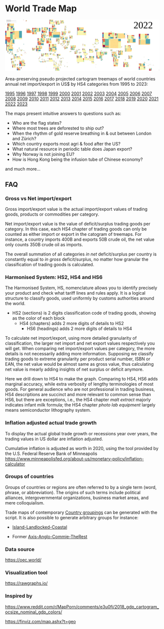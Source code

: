 # World Trade Map 

[![wtm-2020](docs/wtm_1995_2022.gif)](https://xdqc.github.io/world-trade-map/)


Area-preserving pseudo projected cartogram treemaps of world countries annual net import/export in US$ by HS4 categories from 1995 to 2023:

[1995](https://xdqc.github.io/world-trade-map/worldtrademap-1995.html)
[1996](https://xdqc.github.io/world-trade-map/worldtrademap-1996.html)
[1997](https://xdqc.github.io/world-trade-map/worldtrademap-1997.html)
[1998](https://xdqc.github.io/world-trade-map/worldtrademap-1998.html)
[1999](https://xdqc.github.io/world-trade-map/worldtrademap-1999.html)
[2000](https://xdqc.github.io/world-trade-map/worldtrademap-2000.html)
[2001](https://xdqc.github.io/world-trade-map/worldtrademap-2001.html)
[2002](https://xdqc.github.io/world-trade-map/worldtrademap-2002.html)
[2003](https://xdqc.github.io/world-trade-map/worldtrademap-2003.html)
[2004](https://xdqc.github.io/world-trade-map/worldtrademap-2004.html)
[2005](https://xdqc.github.io/world-trade-map/worldtrademap-2005.html)
[2006](https://xdqc.github.io/world-trade-map/worldtrademap-2006.html)
[2007](https://xdqc.github.io/world-trade-map/worldtrademap-2007.html)
[2008](https://xdqc.github.io/world-trade-map/worldtrademap-2008.html)
[2009](https://xdqc.github.io/world-trade-map/worldtrademap-2009.html)
[2010](https://xdqc.github.io/world-trade-map/worldtrademap-2010.html)
[2011](https://xdqc.github.io/world-trade-map/worldtrademap-2011.html)
[2012](https://xdqc.github.io/world-trade-map/worldtrademap-2012.html)
[2013](https://xdqc.github.io/world-trade-map/worldtrademap-2013.html)
[2014](https://xdqc.github.io/world-trade-map/worldtrademap-2014.html)
[2015](https://xdqc.github.io/world-trade-map/worldtrademap-2015.html)
[2016](https://xdqc.github.io/world-trade-map/worldtrademap-2016.html)
[2017](https://xdqc.github.io/world-trade-map/worldtrademap-2017.html)
[2018](https://xdqc.github.io/world-trade-map/worldtrademap-2018.html)
[2019](https://xdqc.github.io/world-trade-map/worldtrademap-2019.html)
[2020](https://xdqc.github.io/world-trade-map/worldtrademap-2020.html)
[2021](https://xdqc.github.io/world-trade-map/worldtrademap-2021.html)
[2022](https://xdqc.github.io/world-trade-map/worldtrademap-2022.html)
[2023](https://xdqc.github.io/world-trade-map/worldtrademap-2023.html)

The maps present intuitive answers to questions such as:

- Who are the flag states?
- Where most trees are deforested to ship out?
- When the rhythm of gold reserve breathing in & out between London and Zürich?
- Which country exports most agri & food after the US?
- What natural resource in periodic table does Japan export?
- Why Norway is not joining EU?
- How is Hong Kong being the infusion tube of Chinese economy?

and much more...


## FAQ

### Gross vs Net import/export

Gross import/export value is the actual import/export values of trading goods, products or commodities per category.

Net import/export value is the value of deficit/surplus trading goods per category. In this case, each HS4 chapter of trading goods can only be counted as either import or export in the catogram of treemaps. For instance, a country imports 400B and exports 50B crude oil, the net value only counts 350B crude oil as imports. 

The overall summation of all categories *in net* deficit/surplus per country is constantly equal to *in gross* deficit/surplus, no matter how granular the classification of trading goods is calculated. 

### Harmonised System: HS2, HS4 and HS6

The Harmonised System, HS, nomenclature allows you to identify precisely your product and check what tariff lines and rules apply. It is a logical structure to classify goods, used uniformly by customs authorities around the world.

- HS2 (sections) is 2 digits classification code of trading goods, showing as the color of each block
  - HS4 (chapters) adds 2 more digits of details to HS2
    - HS6 (headings) adds 2 more digits of details to HS4

To calculate net import/export, using more detailed granularity of classification, the larger net import and net export values respectively you will get. When comparing net import/export values per category, the more details is not necessarily adding more information. Supposing we classify trading goods to extreme granularity per product serial number, ISBN or EAN, the net value would be almost same as gross value, thus calculating net value is mearly adding insights of net surplus or deficit anymore. 

Here we drill down to HS4 to make the graph. Comparing to HS4, HS6 adds marginal accuracy, while extra verbosity of lengthy terminologies of most goods. For general audience who are not professional in trading business, HS4 descriptions are succinct and more relevant to common sense than HS6, but there are exceptions, i.e., the HS4 chapter *malt extract* majorly indicates infant milk formula; the HS4 chapter *photo lab equipment* largely means semiconductor lithography system.

### Inflation adjusted actual trade growth

To display the actual global trade growth or recessions year over years, the trading values in US dollar are inflation adjusted.

Cumulative inflation is adjusted as worth in 2020, using the tool provided by the U.S. Federal Reserve Bank of Minneapolis https://www.minneapolisfed.org/about-us/monetary-policy/inflation-calculator

### Groups of countries

Groups of countries or regions are often referred to by a single term (word, phrase, or abbreviation). The origins of such terms include political alliances, intergovernmental organizations, business market areas, and mere colloquialism.

Trade maps of contemporary [Country groupings](https://en.wikipedia.org/wiki/List_of_country_groupings) can be generated with the script. It is also possible to generate arbitrary groups for instance: 

- [Island-Landlocked-Coastal](https://xdqc.github.io/world-trade-map/Islands_Landlocked_Coastal.html)

- Former [Axis-Anglo-Commie-TheRest](https://xdqc.github.io/world-trade-map/Axis_Commie_Anglo_Rest.html)


### Data source

https://oec.world/

### Visualization tool

https://rawgraphs.io/

### Inspired by

https://www.reddit.com/r/MapPorn/comments/e3u0fj/2018_gdp_cartogram_ocsize_nominal_gdp_colors/

https://finviz.com/map.ashx?t=geo
